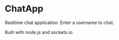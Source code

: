# ChatApp

Realtime chat application. Enter a username to chat.

Built with node.js and sockets.io.
